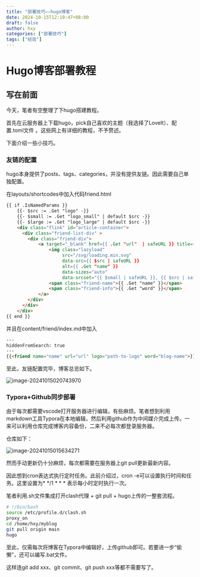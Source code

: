 ```yaml
---
title: "部署技巧——hugo博客"
date: 2024-10-15T12:19:47+08:00
draft: false
author: hxy
categories: ["部署技巧"]
tags: ["经验"]
---
```


# Hugo博客部署教程

## 写在前面

今天，笔者有空整理了下hugo搭建教程。

首先在云服务器上下载hugo，pick自己喜欢的主题（我选择了Lovelt）、配置.toml文件 。这些网上有详细的教程，不予赘述。

下面介绍一些小技巧。

### 友链的配置

hugo本身提供了posts、tags、categories，并没有提供友链。因此需要自己单独配置。

在layouts/shortcodes中加入代码friend.html

```html
{{ if .IsNamedParams }}
    {{- $src := .Get "logo" -}}
    {{- $small := .Get "logo_small" | default $src -}}
    {{- $large := .Get "logo_large" | default $src -}}
    <div class="flink" id="article-container">
      <div class="friend-list-div" >
        <div class="friend-div">
            <a target="_blank" href={{ .Get "url"  | safeURL }} title={{ .Get "name" }} >
                <img class="lazyload"
                     src="/svg/loading.min.svg"
                     data-src={{ $src | safeURL }}
                     alt={{ .Get "name" }}
                     data-sizes="auto"
                     data-srcset="{{ $small | safeURL }}, {{ $src | safeURL }} 1.5x, {{ $large | safeURL }} 2x" />
                <span class="friend-name">{{ .Get "name" }}</span>
                <span class="friend-info">{{ .Get "word" }}</span>
            </a>
        </div>
      </div>
    </div>
{{ end }}
```

并且在content/friend/index.md中加入

```html
---
hiddenFromSearch: true
---
{{<friend name="name" url="url" logo="path-to-logo" word="blog-name">}}
```

至此，友链配置完毕，博客总览如下。

![image-20241015020743970](../image-20241015020743970.png)

### Typora+Github同步部署

由于每次都需要vscode打开服务器进行编辑，有些麻烦。笔者想到利用markdown工具Typora在本地编辑，然后利用github作为中间媒介完成上传。一来可以利用仓库完成博客内容备份，二来不必每次都登录服务器。

仓库如下：

![image-20241015015634271](../image-20241015015634271.png)

然而手动更新仍十分麻烦，每次都需要在服务器上git pull更新最新内容。

因此想到cron表达式执行定时任务。此前介绍过，cron -e可以设置执行时间和任务。这里设置为* */1 * * * 表示每小时定时执行一次。

笔者利用.sh文件集成打开clash代理 + git pull + hugo上传的一整套流程。

```sh
# !/bin/bash
source /etc/profile.d/clash.sh
proxy_on
cd /home/hxy/myblog
git pull origin main
hugo
```

至此，仅需每次将博客在Typora中编辑好，上传github即可。若要进一步“偷懒”，还可以编写.bat文件。

这样连git add xxx、git commit、git push xxx等都不需要写了。